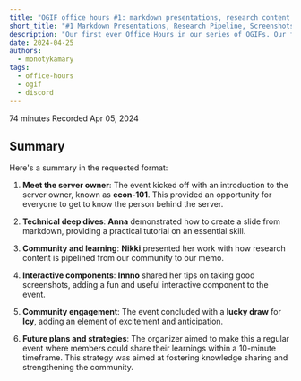 ```yaml
---
title: "OGIF office hours #1: markdown presentations, research content pipeline, and professional screenshots"
short_title: "#1 Markdown Presentations, Research Pipeline, Screenshots How-to"
description: "Our first ever Office Hours in our series of OGIFs. Our first day to exchange knowledge and insights on topics and projects we're working on and tools we're using for our internal work and clients."
date: 2024-04-25
authors:
  - monotykamary
tags:
  - office-hours
  - ogif
  - discord
---
```


74 minutes
Recorded Apr 05, 2024

## Summary

Here's a summary in the requested format:

1. **Meet the server owner**: The event kicked off with an introduction to the server owner, known as **econ-101**. This provided an opportunity for everyone to get to know the person behind the server.

2. **Technical deep dives**: **Anna** demonstrated how to create a slide from markdown, providing a practical tutorial on an essential skill.

3. **Community and learning**: **Nikki** presented her work with how research content is pipelined from our community to our memo.

4. **Interactive components**: **Innno** shared her tips on taking good screenshots, adding a fun and useful interactive component to the event.

5. **Community engagement**: The event concluded with a **lucky draw** for **Icy**, adding an element of excitement and anticipation.

6. **Future plans and strategies**: The organizer aimed to make this a regular event where members could share their learnings within a 10-minute timeframe. This strategy was aimed at fostering knowledge sharing and strengthening the community.
